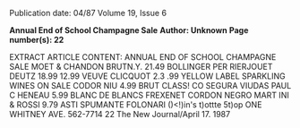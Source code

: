 Publication date: 04/87
Volume 19, Issue 6

**Annual End of School Champagne Sale**
**Author: Unknown**
**Page number(s): 22**

EXTRACT ARTICLE CONTENT:
ANNUAL 
END OF SCHOOL 
CHAMPAGNE SALE 
MOET & CHANDON 
BRUTN.Y. 
21.49 
BOLLINGER 
PER RIERJOUET 
DEUTZ 
18.99 
12.99 
VEUVE CLICQUOT 2.3 .99 
YELLOW LABEL 
SPARKLING WINES 
ON SALE 
CODOR NIU 
4.99 
BRUT CLASS! CO 
SEGURA VIUDAS 
PAUL C HENEAU 
5.99 
BLANC DE BLANCS 
FREXENET 
CORDON NEGRO 
MART INI & ROSSI 
9.79 
ASTI SPUMANTE 
FOLONARI 
()<!)in's 
t)ottte 
5t)op 
ONE WHITNEY AVE. 
562-7714 
22 The New Journal/April 17. 1987 


<br/>